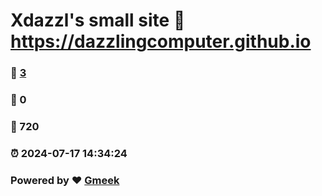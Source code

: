 # Xdazzl's small site :link: https://dazzlingcomputer.github.io 
### :page_facing_up: [3](https://dazzlingcomputer.github.io/tag.html) 
### :speech_balloon: 0 
### :hibiscus: 720 
### :alarm_clock: 2024-07-17 14:34:24 
### Powered by :heart: [Gmeek](https://github.com/Meekdai/Gmeek)
